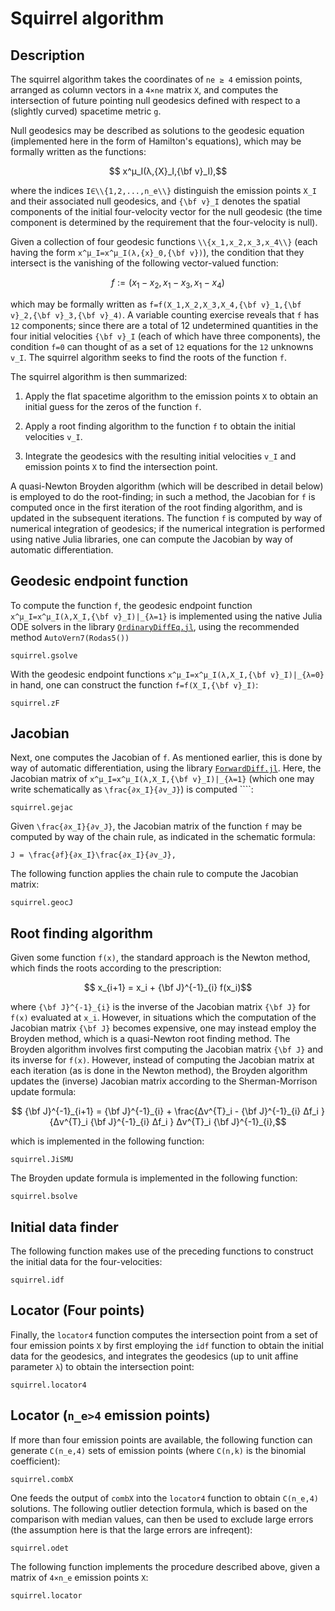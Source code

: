 # Squirrel algorithm

## Description

The squirrel algorithm takes the coordinates of `ne ≥ 4` emission
points, arranged as column vectors in a `4×ne` matrix `X`,  and computes
the intersection of future pointing null geodesics defined with respect
to a (slightly curved) spacetime metric `g`. 

Null geodesics may be described as solutions to the geodesic equation
(implemented here in the form of Hamilton's equations), which may be
formally written as the functions:

```math
    x^μ_I(λ,{X}_I,{\bf v}_I),
```

where the indices ``I∈\\{1,2,...,n_e\\}`` distinguish the emission
points ``X_I`` and their associated null geodesics, and ``{\bf v}_I``
denotes the spatial components of the initial four-velocity vector for
the null geodesic (the time component is determined by the requirement
that the four-velocity is null). 

Given a collection of four geodesic functions ``\\{x_1,x_2,x_3,x_4\\}``
(each having the form ``x^μ_I=x^μ_I(λ,{x}_0,{\bf v})``), the condition
that they intersect is the vanishing of the following vector-valued
function:

```math
f := \left( x_1 - x_2 , x_1 - x_3 , x_1 - x_4 \right)
```

which may be formally written as ``f=f(X_1,X_2,X_3,X_4,{\bf v}_1,{\bf
v}_2,{\bf v}_3,{\bf v}_4)``. A variable counting exercise reveals that
``f`` has ``12`` components; since there are a total of 12 undetermined
quantities in the four initial velocities ``{\bf v}_I`` (each of which
have three components), the condition ``f=0`` can thought of as a set of
``12`` equations for the ``12`` unknowns ``v_I``. The squirrel algorithm
seeks to find the roots of the function ``f``.

The squirrel algorithm is then summarized:

1.  Apply the flat spacetime algorithm to the emission points `X` to
    obtain an initial guess for the zeros of the function `f`.

2.  Apply a root finding algorithm to the function `f` to obtain the
    initial velocities ``v_I``.

3.  Integrate the geodesics with the resulting initial velocities
    ``v_I`` and emission points ``X`` to find the intersection point.

A quasi-Newton Broyden algorithm (which will be described in detail
below) is employed to do the root-finding; in such a method, the
Jacobian for `f` is computed once in the first iteration of the root
finding algorithm, and is updated in the subsequent iterations. The
function `f` is computed by way of numerical integration of geodesics;
if the numerical integration is performed using native Julia libraries,
one can compute the Jacobian by way of automatic differentiation.

## Geodesic endpoint function

To compute the function `f`, the geodesic endpoint function
``x^μ_I=x^μ_I(λ,X_I,{\bf v}_I)|_{λ=1}`` is implemented using the native
Julia ODE solvers in the library
[`OrdinaryDiffEq.jl`](https://github.com/SciML/OrdinaryDiffEq.jl), using
the recommended method `AutoVern7(Rodas5())`

```@docs
squirrel.gsolve
```

With the geodesic endpoint functions ``x^μ_I=x^μ_I(λ,X_I,{\bf
v}_I)|_{λ=0}`` in hand, one can construct the function ``f=f(X_I,{\bf
v}_I)``:

```@docs
squirrel.zF
```

## Jacobian

Next, one computes the Jacobian of `f`. As mentioned earlier, this is
done by way of automatic differentiation, using the library
[`ForwardDiff.jl`](https://github.com/JuliaDiff/ForwardDiff.jl). Here,
the Jacobian matrix of ``x^μ_I=x^μ_I(λ,X_I,{\bf v}_I)|_{λ=1}`` (which one may write schematically as ``\frac{∂x_I}{∂v_J}``) is
computed ````:

```@docs
squirrel.gejac
```

Given ``\frac{∂x_I}{∂v_J}``, the Jacobian matrix of the function `f` may
be computed by way of the chain rule, as indicated in the schematic
formula:

```@math
J = \frac{∂f}{∂x_I}\frac{∂x_I}{∂v_J},
```

The following function applies the chain rule to compute the Jacobian
matrix:

```@docs
squirrel.geocJ
```

## Root finding algorithm

Given some function ``f(x)``, the standard approach is the Newton
method, which finds the roots according to the prescription:

```math
    x_{i+1} = x_i + {\bf J}^{-1}_{i} f(x_i)
```

where ``{\bf J}^{-1}_{i}`` is the inverse of the Jacobian matrix ``{\bf
J}`` for ``f(x)`` evaluated at ``x_i``. However, in situations which the
computation of the Jacobian matrix ``{\bf J}`` becomes expensive, one
may instead employ the Broyden method, which is a quasi-Newton root
finding method. The Broyden algorithm involves first computing the
Jacobian matrix ``{\bf J}`` and its inverse for ``f(x)``. However,
instead of computing the Jacobian matrix at each iteration (as is done
in the Newton method), the Broyden algorithm updates the (inverse)
Jacobian matrix according to the Sherman-Morrison update formula:

```math
    {\bf J}^{-1}_{i+1} 
    = 
        {\bf J}^{-1}_{i}
        +
        \frac{Δv^{T}_i - {\bf J}^{-1}_{i} Δf_i }
        {Δv^{T}_i {\bf J}^{-1}_{i} Δf_i }
        Δv^{T}_i {\bf J}^{-1}_{i},
```

which is implemented in the following function:

```@docs
squirrel.JiSMU
```

The Broyden update formula is implemented in the following function:

```@docs
squirrel.bsolve
```

## Initial data finder

The following function makes use of the preceding functions to construct
the initial data for the four-velocities:

```@docs
squirrel.idf
```

## Locator (Four points)

Finally, the `locator4` function computes the intersection point from a
set of four emission points `X` by first employing the `idf` function to
obtain the initial data for the geodesics, and integrates the geodesics
(up to unit affine parameter ``λ``) to obtain the intersection point:

```@docs
squirrel.locator4
```

## Locator (``n_e>4`` emission points)

If more than four emission points are available, the following function
can generate ``C(n_e,4)`` sets of emission points (where ``C(n,k)`` is
the binomial coefficient):

```@docs
squirrel.combX
```

One feeds the output of `combX` into the `locator4` function to obtain
``C(n_e,4)`` solutions. The following outlier detection formula, which
is based on the comparison with median values, can then be used to
exclude large errors (the assumption here is that the large errors are
infreqent):

```@docs
squirrel.odet
```

The following function implements the procedure described above, given a matrix of ``4×n_e`` emission points ``X``:

```@docs
squirrel.locator
```